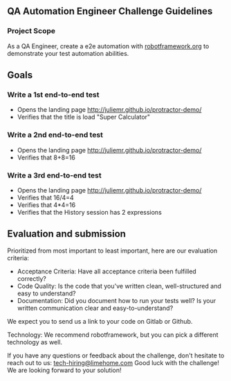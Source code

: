 ## QA Automation Engineer Challenge Guidelines

### Project Scope

As a QA Engineer, create a e2e automation with [robotframework.org](robotframework.org) to demonstrate your test automation abilities.

## Goals

### Write a 1st end-to-end test
- Opens the landing page http://juliemr.github.io/protractor-demo/
- Verifies that the title is load "Super Calculator"

### Write a 2nd end-to-end test
- Opens the landing page http://juliemr.github.io/protractor-demo/
- Verifies that 8+8=16

### Write a 3rd end-to-end test
- Opens the landing page http://juliemr.github.io/protractor-demo/
- Verifies that 16/4=4
- Verifies that 4*4=16
- Verifies that the History session has 2 expressions


## Evaluation and submission

Prioritized from most important to least important, here are our evaluation criteria:

- Acceptance Criteria: Have all acceptance criteria been fulfilled correctly?
- Code Quality: Is the code that you've written clean, well-structured and easy to understand?
- Documentation: Did you document how to run your tests well? Is your written communication clear and easy-to-understand?

We expect you to send us a link to your code on Gitlab or Github.

Technology:
We recommend robotframework, but you can pick a different technology as well.

If you have any questions or feedback about the challenge, don't hesitate to reach out to us: tech-hiring@limehome.com
Good luck with the challenge! We are looking forward to your solution!
